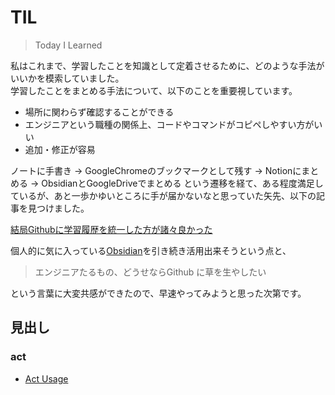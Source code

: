 
# TIL

> Today I Learned

私はこれまで、学習したことを知識として定着させるために、どのような手法がいいかを模索していました。  
学習したことをまとめる手法について、以下のことを重要視しています。

* 場所に関わらず確認することができる
* エンジニアという職種の関係上、コードやコマンドがコピペしやすい方がいい
* 追加・修正が容易

ノートに手書き → GoogleChromeのブックマークとして残す → Notionにまとめる → ObsidianとGoogleDriveでまとめる という遷移を経て、ある程度満足しているが、あと一歩かゆいところに手が届かないなと思っていた矢先、以下の記事を見つけました。

[結局Githubに学習履歴を統一した方が諸々良かった](https://zenn.dev/bun913/articles/study-history-on-github)

個人的に気に入っている[Obsidian](https://obsidian.md/)を引き続き活用出来そうという点と、

> エンジニアたるもの、どうせならGithub に草を生やしたい

という言葉に大変共感ができたので、早速やってみようと思った次第です。

## 見出し
### act

- [Act Usage](act/act-usage.md)



